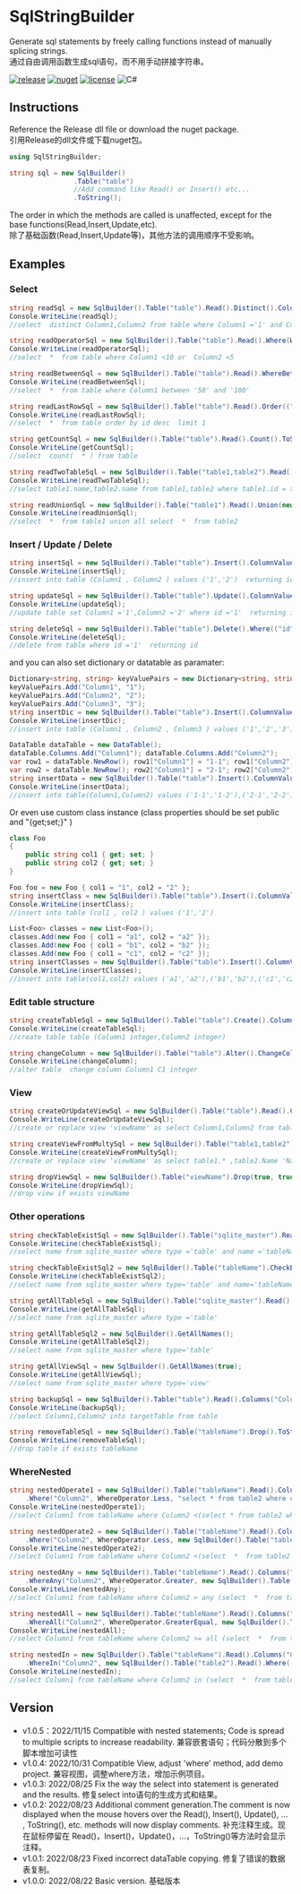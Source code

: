# SqlStringBuilder
Generate sql statements by freely calling functions instead of manually splicing strings.     
通过自由调用函数生成sql语句，而不用手动拼接字符串。   

[![release](https://img.shields.io/static/v1?label=release&message=1.0.4&color=green&logo=github)](https://github.com/tp1415926535/SqlStringBuilder/releases) 
[![nuget](https://img.shields.io/static/v1?label=nuget&message=1.0.4&color=lightblue&logo=nuget)](https://www.nuget.org/packages/SqlStringBuilder) 
[![license](https://img.shields.io/static/v1?label=license&message=MIT&color=silver)](https://github.com/tp1415926535/SqlStringBuilder/blob/master/LICENSE) 
![C#](https://img.shields.io/github/languages/top/tp1415926535/SqlStringBuilder) 

## Instructions
Reference the Release dll file or download the nuget package.    
引用Release的dll文件或下载nuget包。     

```C#
using SqlStringBuilder;

string sql = new SqlBuilder()
                .Table("table")
                //Add command like Read() or Insert() etc... 
                .ToString();   
``` 
The order in which the methods are called is unaffected, except for the base functions(Read,Insert,Update,etc).     
除了基础函数(Read,Insert,Update等)，其他方法的调用顺序不受影响。

## Examples

### Select

```C#
string readSql = new SqlBuilder().Table("table").Read().Distinct().Columns("Column1", "Column2").Where(("Column1", "1"), ("Column2", "2")).Order(("id", false)).ToString();     
Console.WriteLine(readSql);    
//select  distinct Column1,Column2 from table where Column1 ='1' and Column2 ='2'  order by id desc   

string readOperatorSql = new SqlBuilder().Table("table").Read().Where(WhereOperator.Less, true, false, ("Column1", "10"), ("Column2", "5")).ToString();
Console.WriteLine(readOperatorSql);  
//select  *  from table where Column1 <10 or  Column2 <5

string readBetweenSql = new SqlBuilder().Table("table").Read().WhereBetween("Column1","50","100").ToString();
Console.WriteLine(readBetweenSql);  
//select  *  from table where Column1 between '50' and '100'

string readLastRowSql = new SqlBuilder().Table("table").Read().Order(("id", false)).Limit(1).ToString();    
Console.WriteLine(readLastRowSql);    
//select  *  from table order by id desc  limit 1    

string getCountSql = new SqlBuilder().Table("table").Read().Count().ToString();     
Console.WriteLine(getCountSql);     
//select  count(  * ) from table    

string readTwoTableSql = new SqlBuilder().Table("table1,table2").Read().Columns("table1.name", "table2.name").Where(true, ("table1.id", "table2.id")).ToString();
Console.WriteLine(readTwoTableSql);
//select table1.name,table2.name from table1,table2 where table1.id = table2.id

string readUnionSql = new SqlBuilder().Table("table1").Read().Union(new SqlBuilder().Table("table2").Read().ToString()).ToString();
Console.WriteLine(readUnionSql);
//select  *  from table1 union all select  *  from table2

```

### Insert / Update / Delete
```C#
string insertSql = new SqlBuilder().Table("table").Insert().ColumnValues(("Column1", "1"), ("Column2", "2")).ReturnEffectCount("id").ToString();    
Console.WriteLine(insertSql);    
//insert into table (Column1 , Column2 ) values ('1','2')  returning id    

string updateSql = new SqlBuilder().Table("table").Update().ColumnValues(("Column1", "1"), ("Column2", "2")).Where(("id", "1")).ReturnEffectCount("id").ToString();    
Console.WriteLine(updateSql);    
//update table set Column1 ='1',Column2 ='2' where id ='1'  returning id    

string deleteSql = new SqlBuilder().Table("table").Delete().Where(("id", "1")).ReturnEffectCount("id").ToString();    
Console.WriteLine(deleteSql);    
//delete from table where id ='1'  returning id    
```

and you can also set dictionary or datatable as paramater:
```C#
Dictionary<string, string> keyValuePairs = new Dictionary<string, string>();
keyValuePairs.Add("Column1", "1");
keyValuePairs.Add("Column2", "2");
keyValuePairs.Add("Column3", "3");
string insertDic = new SqlBuilder().Table("table").Insert().ColumnValues(keyValuePairs).ToString();
Console.WriteLine(insertDic);
//insert into table (Column1 , Column2 , Column3 ) values ('1','2','3') 

DataTable dataTable = new DataTable();
dataTable.Columns.Add("Column1"); dataTable.Columns.Add("Column2");
var row1 = dataTable.NewRow(); row1["Column1"] = "1-1"; row1["Column2"] = "1-2"; dataTable.Rows.Add(row1);
var row2 = dataTable.NewRow(); row2["Column1"] = "2-1"; row2["Column2"] = "2-2"; dataTable.Rows.Add(row2);
string insertData = new SqlBuilder().Table("table").Insert().ColumnValues(dataTable).ToString();
Console.WriteLine(insertData);
//insert into table(Column1,Column2) values ('1-1','1-2'),('2-1','2-2')
```

Or even use custom class instance (class properties should be set public and "{get;set;}" ) 
```C#
class Foo
{
    public string col1 { get; set; }
    public string col2 { get; set; }
}

Foo foo = new Foo { col1 = "1", col2 = "2" };
string insertClass = new SqlBuilder().Table("table").Insert().ColumnValuesFromClass(foo).ToString();
Console.WriteLine(insertClass);
//insert into table (col1 , col2 ) values ('1','2') 

List<Foo> classes = new List<Foo>();
classes.Add(new Foo { col1 = "a1", col2 = "a2" });
classes.Add(new Foo { col1 = "b1", col2 = "b2" });
classes.Add(new Foo { col1 = "c1", col2 = "c2" });
string insertClasses = new SqlBuilder().Table("table").Insert().ColumnValuesFromClasses(classes).ToString();
Console.WriteLine(insertClasses);
//insert into table(col1,col2) values ('a1','a2'),('b1','b2'),('c1','c2')
```

### Edit table structure
```C#
string createTableSql = new SqlBuilder().Table("table").Create().ColumnType(("Column1", "integer"), ("Column2", "integer")).ToString();    
Console.WriteLine(createTableSql);    
//create table table (Column1 integer,Column2 integer)    

string changeColumn = new SqlBuilder().Table("table").Alter().ChangeColumn("Column1", "C1", "integer").ToString();    
Console.WriteLine(changeColumn);    
//alter table  change column Column1 C1 integer    
```

### View
```C#
string createOrUpdateViewSql = new SqlBuilder().Table("table").Read().Columns("Column1","Column2").AsView("viewName").ToString();
Console.WriteLine(createOrUpdateViewSql);  
//create or replace view 'viewName' as select Column1,Column2 from table

string createViewFromMultySql = new SqlBuilder().Table("table1,table2").Read().Columns("table1.* " , "table2.Name 'Name'" , "table2.Value 'Value'").AsView("viewName").ToString();
Console.WriteLine(createViewFromMultySql);  
//create or replace view 'viewName' as select table1.* ,table2.Name 'Name',table2.Value 'Value' from table1,table2

string dropViewSql = new SqlBuilder().Table("viewName").Drop(true, true);
Console.WriteLine(dropViewSql);  
//drop view if exists viewName
```
    
### Other operations
```C#
string checkTableExistSql = new SqlBuilder().Table("sqlite_master").Read().Columns("name").Where(("type", "table"), ("name", "tableName")).ToString();    
Console.WriteLine(checkTableExistSql);    
//select name from sqlite_master where type ='table' and name ='tableName'     

string checkTableExistSql2 = new SqlBuilder().Table("tableName").CheckExist();
Console.WriteLine(checkTableExistSql2);
//select name from sqlite_master where type='table' and name='tableName'

string getAllTableSql = new SqlBuilder().Table("sqlite_master").Read().Columns("name").Where(("type", "table")).ToString();
Console.WriteLine(getAllTableSql);
//select name from sqlite_master where type ='table' 

string getAllTableSql2 = new SqlBuilder().GetAllNames();
Console.WriteLine(getAllTableSql2);
//select name from sqlite_master where type='table'

string getAllViewSql = new SqlBuilder().GetAllNames(true);
Console.WriteLine(getAllViewSql);
//select name from sqlite_master where type='view'

string backupSql = new SqlBuilder().Table("table").Read().Columns("Column1", "Column2").Copy("targetTable").ToString();        
Console.WriteLine(backupSql);    
//select Column1,Column2 into targetTable from table

string removeTableSql = new SqlBuilder().Table("tableName").Drop().ToString();    
Console.WriteLine(removeTableSql);    
//drop table if exists tableName    
```

### WhereNested
```C#
string nestedOperate1 = new SqlBuilder().Table("tableName").Read().Columns("Column1")
    .Where("Column2", WhereOperator.Less, "select * from table2 where columnA = '1'").ToString();
Console.WriteLine(nestedOperate1);
//select Column1 from tableName where Column2 <(select * from table2 where columnA = '1')

string nestedOperate2 = new SqlBuilder().Table("tableName").Read().Columns("Column1")
    .Where("Column2", WhereOperator.Less, new SqlBuilder().Table("table2").Read().Where(("columnA", "1")).ToString()).ToString();
Console.WriteLine(nestedOperate2);
//select Column1 from tableName where Column2 <(select  *  from table2 where columnA = '1' )

string nestedAny = new SqlBuilder().Table("tableName").Read().Columns("Column1")
    .WhereAny("Column2", WhereOperator.Greater, new SqlBuilder().Table("table2").Read().Where(("columnA", "1")).ToString()).ToString();
Console.WriteLine(nestedAny);
//select Column1 from tableName where Column2 > any (select  *  from table2 where columnA = '1' )

string nestedAll = new SqlBuilder().Table("tableName").Read().Columns("Column1")
    .WhereAll("Column2", WhereOperator.GreaterEqual, new SqlBuilder().Table("table2").Read().Where(("columnA", "1")).ToString()).ToString();
Console.WriteLine(nestedAll);
//select Column1 from tableName where Column2 >= all (select  *  from table2 where columnA = '1' )

string nestedIn = new SqlBuilder().Table("tableName").Read().Columns("Column1")
    .WhereIn("Column2", new SqlBuilder().Table("table2").Read().Where(("columnA", "1")).ToString()).ToString();
Console.WriteLine(nestedIn);
//select Column1 from tableName where Column2 in (select  *  from table2 where columnA = '1' )
```



## Version 
* v1.0.5：2022/11/15   Compatible with nested statements; Code is spread to multiple scripts to increase readability. 兼容嵌套语句；代码分散到多个脚本增加可读性
* v1.0.4: 2022/10/31   Compatible View, adjust 'where' method, add demo project. 兼容视图，调整where方法，增加示例项目。   
* v1.0.3: 2022/08/25   Fix the way the select into statement is generated and the results. 修复select into语句的生成方式和结果。
* v1.0.2: 2022/08/23   Additional comment generation.The comment is now displayed when the mouse hovers over the Read(), Insert(), Update(), ... , ToString(), etc. methods will now display comments. 补充注释生成。现在鼠标停留在 Read()，Insert()，Update()，...，ToString()等方法时会显示注释。 
* v1.0.1: 2022/08/23   Fixed incorrect dataTable copying. 修复了错误的数据表复制。
* v1.0.0: 2022/08/22   Basic version. 基础版本
